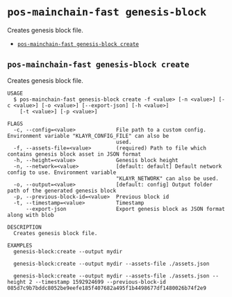 # `pos-mainchain-fast genesis-block`

Creates genesis block file.

- [`pos-mainchain-fast genesis-block create`](#pos-mainchain-fast-genesis-block-create)

## `pos-mainchain-fast genesis-block create`

Creates genesis block file.

```
USAGE
  $ pos-mainchain-fast genesis-block create -f <value> [-n <value>] [-c <value>] [-o <value>] [--export-json] [-h <value>]
    [-t <value>] [-p <value>]

FLAGS
  -c, --config=<value>             File path to a custom config. Environment variable "KLAYR_CONFIG_FILE" can also be
                                   used.
  -f, --assets-file=<value>        (required) Path to file which contains genesis block asset in JSON format
  -h, --height=<value>             Genesis block height
  -n, --network=<value>            [default: default] Default network config to use. Environment variable
                                   "KLAYR_NETWORK" can also be used.
  -o, --output=<value>             [default: config] Output folder path of the generated genesis block
  -p, --previous-block-id=<value>  Previous block id
  -t, --timestamp=<value>          Timestamp
      --export-json                Export genesis block as JSON format along with blob

DESCRIPTION
  Creates genesis block file.

EXAMPLES
  genesis-block:create --output mydir

  genesis-block:create --output mydir --assets-file ./assets.json

  genesis-block:create --output mydir --assets-file ./assets.json --height 2 --timestamp 1592924699 --previous-block-id 085d7c9b7bddc8052be9eefe185f407682a495f1b4498677df1480026b74f2e9
```
